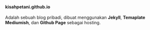 #### kisahpetani.github.io
Adalah sebuah blog pribadi, dibuat menggunakan **Jekyll**, **Temaplate Mediumish**, dan **Github Page** sebagai hosting.
